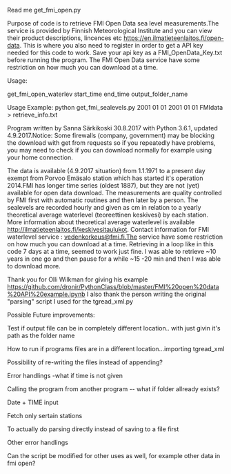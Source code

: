 Read me get_fmi_open.py

Purpose of code is to retrieve FMI Open Data sea level measurements.The service is provided by Finnish Meteorological Institute and you can view their product descriptions, lincences etc https://en.ilmatieteenlaitos.fi/open-data. This is where you also need to register in order to get a API key needed for this code to work. Save your api key as a FMI_OpenData_Key.txt before running the program.
The FMI Open Data service have some restriction on how much you can download at a time.

Usage:

get_fmi_open_waterlev start_time end_time output_folder_name

Usage Example: python get_fmi_sealevels.py 2001 01 01 2001 01 01 FMIdata > retrieve_info.txt

Program written by Sanna Särkikoski 30.8.2017 with Python 3.6.1, updated 4.9.2017.Notice: Some firewalls (company, government) may be blocking the download with get from requests so if you repeatedly have problems, you may need to check if you can download normally for example using your home connection. 


The data is available (4.9.2017 situation) from 1.1.1971 to a present day exempt from Porvoo Emäsalo station which has started it's operation 2014.FMI has longer time series (oldest 1887), but they are not (yet) available for open data download.   The measurements are quality controlled by FMI first with automatic routines and then later by a person. The sealevels are recorded hourly and given as cm in relation to a yearly theoretical average waterlevel (teoreettinen keskivesi) by each station. More information about theoretical average waterlevel is available http://ilmatieteenlaitos.fi/keskivesitaulukot. Contact information for FMI waterlevel service : vedenkorkeus@fmi.fi.The service have some restriction on how much you can download at a time. Retrieving in a loop like in this code 7 days at a time, seemed to work just fine. I was able to retrieve ~10 years in one go and then pause for a while ~15 -20 min and then I was able to download more.


Thank you for Olli Wilkman for giving his example https://github.com/dronir/PythonClass/blob/master/FMI%20open%20data%20API%20example.ipynb 
I also thank the person writing the original "parsing" script I used for the tgread_xml.py

Possible Future improvements:

Test if output file can be in completely different location.. with just givin it's path as the folder name

How to run if programs files are in a different location...importing tgread_xml

Possibility of re-writing the files instead of appending?

Error handlings -what if time is not given

Calling the program from another program -- what if folder allready exists?

Date + TIME input

Fetch only sertain stations

To actually do parsing directly instead of saving to a file first

Other error handlings

Can the script be modified for other uses as well, for example other data in fmi open?

